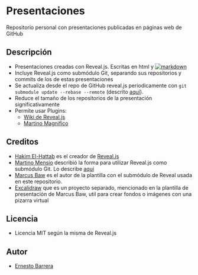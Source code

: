 # Presentaciones
Repositorio personal con presentaciones publicadas en páginas web de GitHub

## Descripción
* Presentaciones creadas con Reveal.js. Escritas en html y [![markdown](https://www.markdownguide.org/favicon.ico)](https://www.markdownguide.org)
* Incluye Reveal.js como submódulo Git, separando sus repositorios y commits de los de estas presentaciones
* Se actualiza desde el repo de GitHub reveal.js periodicamente con `git submodule update --rebase --remote` (descrito [aquí](https://github.com/pacharanero/create-new-revealjs-template#updating-revealjs)). 
* Reduce el tamaño de los repositorios de la presentación significativamente
* Permite usar Plugins:
    * [Wiki de Reveal.js](https://github.com/hakimel/reveal.js/wiki/Plugins,-Tools-and-Hardware)
    * [Martino Magnifico](https://martinomagnifico.github.io/)

## Creditos
* [Hakim El-Hattab](https://twitter.com/hakimel) es el creador de [Reveal.js](https://github.com/hakimel/reveal.js)
* [Martino Mensio](https://twitter.com/MartinoMensio) describió la forma para utilizar Reveal.js como submódulo Git. Lo describe [aquí](https://martinomensio.medium.com/how-to-host-reveal-js-slides-on-github-pages-and-have-a-tidy-repository-1a363944c38d) 
* [Marcus Baw](https://github.com/pacharanero/create-new-revealjs-template) es el autor de la plantilla con el submódulo de Reveal usada en este repositorio.
* [Excalidraw](https://excalidraw.com/) que es un proyecto separado, mencionado en la plantilla de presentación de Marcus Baw, util para crear fondos o imágenes con una pizarra virtual

## Licencia
* Licencia MIT según la misma de Reveal.js

## Autor
* [Ernesto Barrera](https://twitter.com/ernestob)
